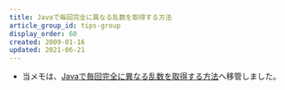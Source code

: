 ```yaml
---
title: Javaで毎回完全に異なる乱数を取得する方法
article_group_id: tips-group
display_order: 60
created: 2009-01-16
updated: 2021-06-21
---
```

- 当メモは、[Javaで毎回完全に異なる乱数を取得する方法](https://thinktwice.tech/it/java/how_to_get_a_completely_different_random_number_each_time/)へ移管しました。

